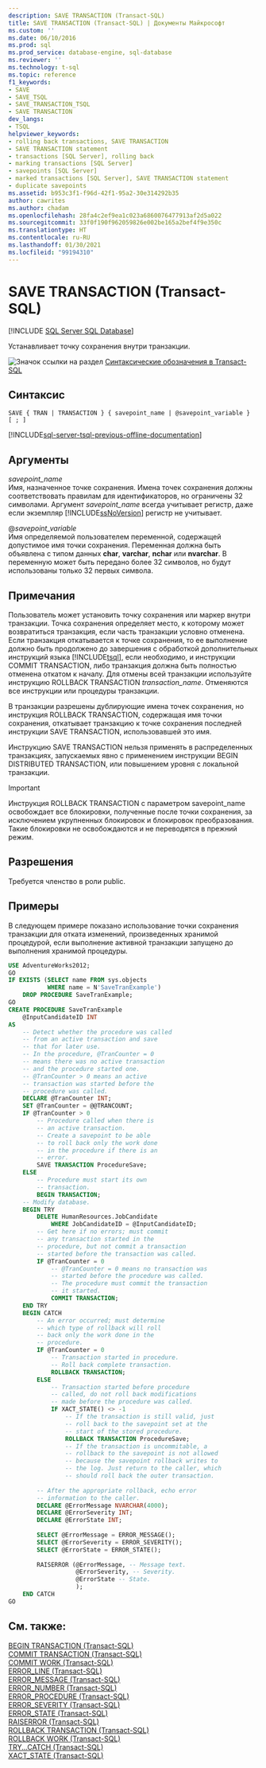 ```yaml
---
description: SAVE TRANSACTION (Transact-SQL)
title: SAVE TRANSACTION (Transact-SQL) | Документы Майкрософт
ms.custom: ''
ms.date: 06/10/2016
ms.prod: sql
ms.prod_service: database-engine, sql-database
ms.reviewer: ''
ms.technology: t-sql
ms.topic: reference
f1_keywords:
- SAVE
- SAVE_TSQL
- SAVE_TRANSACTION_TSQL
- SAVE TRANSACTION
dev_langs:
- TSQL
helpviewer_keywords:
- rolling back transactions, SAVE TRANSACTION
- SAVE TRANSACTION statement
- transactions [SQL Server], rolling back
- marking transactions [SQL Server]
- savepoints [SQL Server]
- marked transactions [SQL Server], SAVE TRANSACTION statement
- duplicate savepoints
ms.assetid: b953c3f1-f96d-42f1-95a2-30e314292b35
author: cawrites
ms.author: chadam
ms.openlocfilehash: 28fa4c2ef9ea1c023a6860076477913af2d5a022
ms.sourcegitcommit: 33f0f190f962059826e002be165a2bef4f9e350c
ms.translationtype: HT
ms.contentlocale: ru-RU
ms.lasthandoff: 01/30/2021
ms.locfileid: "99194310"
---
```

# <a name="save-transaction-transact-sql"></a>SAVE TRANSACTION (Transact-SQL)
[!INCLUDE [SQL Server SQL Database](../../includes/applies-to-version/sql-asdb.md)]

  Устанавливает точку сохранения внутри транзакции.  
  
 ![Значок ссылки на раздел](../../database-engine/configure-windows/media/topic-link.gif "Значок ссылки на раздел") [Синтаксические обозначения в Transact-SQL](../../t-sql/language-elements/transact-sql-syntax-conventions-transact-sql.md)  

 ## <a name="syntax"></a>Синтаксис  
  
```syntaxsql
SAVE { TRAN | TRANSACTION } { savepoint_name | @savepoint_variable }  
[ ; ]  
```  
  
[!INCLUDE[sql-server-tsql-previous-offline-documentation](../../includes/sql-server-tsql-previous-offline-documentation.md)]

## <a name="arguments"></a>Аргументы
 *savepoint_name*  
 Имя, назначенное точке сохранения. Имена точек сохранения должны соответствовать правилам для идентификаторов, но ограничены 32 символами. Аргумент *savepoint_name* всегда учитывает регистр, даже если экземпляр [!INCLUDE[ssNoVersion](../../includes/ssnoversion-md.md)] регистр не учитывает.  
  
 @*savepoint_variable*  
 Имя определяемой пользователем переменной, содержащей допустимое имя точки сохранения. Переменная должна быть объявлена с типом данных **char**, **varchar**, **nchar** или **nvarchar**. В переменную может быть передано более 32 символов, но будут использованы только 32 первых символа.  
  
## <a name="remarks"></a>Примечания  
 Пользователь может установить точку сохранения или маркер внутри транзакции. Точка сохранения определяет место, к которому может возвратиться транзакция, если часть транзакции условно отменена. Если транзакция откатывается к точке сохранения, то ее выполнение должно быть продолжено до завершения с обработкой дополнительных инструкций языка [!INCLUDE[tsql](../../includes/tsql-md.md)], если необходимо, и инструкции COMMIT TRANSACTION, либо транзакция должна быть полностью отменена откатом к началу. Для отмены всей транзакции используйте инструкцию ROLLBACK TRANSACTION *transaction_name*. Отменяются все инструкции или процедуры транзакции.  
  
 В транзакции разрешены дублирующие имена точек сохранения, но инструкция ROLLBACK TRANSACTION, содержащая имя точки сохранения, откатывает транзакцию к точке сохранения последней инструкции SAVE TRANSACTION, использовавшей это имя.  
  
 Инструкцию SAVE TRANSACTION нельзя применять в распределенных транзакциях, запускаемых явно с применением инструкции BEGIN DISTRIBUTED TRANSACTION, или повышением уровня с локальной транзакции.  
  
> [!IMPORTANT]  
>  Инструкция ROLLBACK TRANSACTION с параметром savepoint_name освобождает все блокировки, полученные после точки сохранения, за исключением укрупненных блокировок и блокировок преобразования. Такие блокировки не освобождаются и не переводятся в прежний режим.  
  
## <a name="permissions"></a>Разрешения  
 Требуется членство в роли public.  
  
## <a name="examples"></a>Примеры  
 В следующем примере показано использование точки сохранения транзакции для отката изменений, произведенных хранимой процедурой, если выполнение активной транзакции запущено до выполнения хранимой процедуры.  
  
```sql  
USE AdventureWorks2012;  
GO  
IF EXISTS (SELECT name FROM sys.objects  
           WHERE name = N'SaveTranExample')  
    DROP PROCEDURE SaveTranExample;  
GO  
CREATE PROCEDURE SaveTranExample  
    @InputCandidateID INT  
AS  
    -- Detect whether the procedure was called  
    -- from an active transaction and save  
    -- that for later use.  
    -- In the procedure, @TranCounter = 0  
    -- means there was no active transaction  
    -- and the procedure started one.  
    -- @TranCounter > 0 means an active  
    -- transaction was started before the   
    -- procedure was called.  
    DECLARE @TranCounter INT;  
    SET @TranCounter = @@TRANCOUNT;  
    IF @TranCounter > 0  
        -- Procedure called when there is  
        -- an active transaction.  
        -- Create a savepoint to be able  
        -- to roll back only the work done  
        -- in the procedure if there is an  
        -- error.  
        SAVE TRANSACTION ProcedureSave;  
    ELSE  
        -- Procedure must start its own  
        -- transaction.  
        BEGIN TRANSACTION;  
    -- Modify database.  
    BEGIN TRY  
        DELETE HumanResources.JobCandidate  
            WHERE JobCandidateID = @InputCandidateID;  
        -- Get here if no errors; must commit  
        -- any transaction started in the  
        -- procedure, but not commit a transaction  
        -- started before the transaction was called.  
        IF @TranCounter = 0  
            -- @TranCounter = 0 means no transaction was  
            -- started before the procedure was called.  
            -- The procedure must commit the transaction  
            -- it started.  
            COMMIT TRANSACTION;  
    END TRY  
    BEGIN CATCH  
        -- An error occurred; must determine  
        -- which type of rollback will roll  
        -- back only the work done in the  
        -- procedure.  
        IF @TranCounter = 0  
            -- Transaction started in procedure.  
            -- Roll back complete transaction.  
            ROLLBACK TRANSACTION;  
        ELSE  
            -- Transaction started before procedure  
            -- called, do not roll back modifications  
            -- made before the procedure was called.  
            IF XACT_STATE() <> -1  
                -- If the transaction is still valid, just  
                -- roll back to the savepoint set at the  
                -- start of the stored procedure.  
                ROLLBACK TRANSACTION ProcedureSave;  
                -- If the transaction is uncommitable, a  
                -- rollback to the savepoint is not allowed  
                -- because the savepoint rollback writes to  
                -- the log. Just return to the caller, which  
                -- should roll back the outer transaction.  
  
        -- After the appropriate rollback, echo error  
        -- information to the caller.  
        DECLARE @ErrorMessage NVARCHAR(4000);  
        DECLARE @ErrorSeverity INT;  
        DECLARE @ErrorState INT;  
  
        SELECT @ErrorMessage = ERROR_MESSAGE();  
        SELECT @ErrorSeverity = ERROR_SEVERITY();  
        SELECT @ErrorState = ERROR_STATE();  
  
        RAISERROR (@ErrorMessage, -- Message text.  
                   @ErrorSeverity, -- Severity.  
                   @ErrorState -- State.  
                   );  
    END CATCH  
GO  
```  
  
## <a name="see-also"></a>См. также:  
 [BEGIN TRANSACTION (Transact-SQL)](../../t-sql/language-elements/begin-transaction-transact-sql.md)   
 [COMMIT TRANSACTION (Transact-SQL)](../../t-sql/language-elements/commit-transaction-transact-sql.md)   
 [COMMIT WORK (Transact-SQL)](../../t-sql/language-elements/commit-work-transact-sql.md)   
 [ERROR_LINE (Transact-SQL)](../../t-sql/functions/error-line-transact-sql.md)   
 [ERROR_MESSAGE (Transact-SQL)](../../t-sql/functions/error-message-transact-sql.md)   
 [ERROR_NUMBER (Transact-SQL)](../../t-sql/functions/error-number-transact-sql.md)   
 [ERROR_PROCEDURE (Transact-SQL)](../../t-sql/functions/error-procedure-transact-sql.md)   
 [ERROR_SEVERITY (Transact-SQL)](../../t-sql/functions/error-severity-transact-sql.md)   
 [ERROR_STATE (Transact-SQL)](../../t-sql/functions/error-state-transact-sql.md)   
 [RAISERROR (Transact-SQL)](../../t-sql/language-elements/raiserror-transact-sql.md)   
 [ROLLBACK TRANSACTION (Transact-SQL)](../../t-sql/language-elements/rollback-transaction-transact-sql.md)   
 [ROLLBACK WORK (Transact-SQL)](../../t-sql/language-elements/rollback-work-transact-sql.md)   
 [TRY...CATCH (Transact-SQL)](../../t-sql/language-elements/try-catch-transact-sql.md)   
 [XACT_STATE &#40;Transact-SQL&#41;](../../t-sql/functions/xact-state-transact-sql.md)  
  
  
